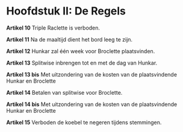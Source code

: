 # Hoofdstuk II: De Regels

**Artikel 10** Triple Raclette is verboden.

**Artikel 11** Na de maaltijd dient het bord leeg te zijn.

**Artikel 12** Hunkar zal één week voor Broclette plaatsvinden.

**Artikel 13** Splitwise inbrengen tot en met de dag van Hunkar.

**Artikel 13 bis** Met uitzondering van de kosten van de plaatsvindende Hunkar en Broclette

**Artikel 14** Betalen van splitwise voor Broclette.

**Artikel 14 bis** Met uitzondering van de kosten van de plaatsvindende Hunkar en Broclette

**Artikel 15** Verboden de koebel te negeren tijdens stemmingen.